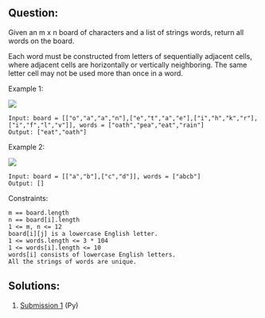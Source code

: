 ## Question:

Given an m x n board of characters and a list of strings words, return all words on the board.

Each word must be constructed from letters of sequentially adjacent cells, where adjacent cells are horizontally or vertically neighboring. The same letter cell may not be used more than once in a word.

Example 1:

![](https://assets.leetcode.com/uploads/2020/11/07/search1.jpg)

    Input: board = [["o","a","a","n"],["e","t","a","e"],["i","h","k","r"],["i","f","l","v"]], words = ["oath","pea","eat","rain"]
    Output: ["eat","oath"]

Example 2:

![](https://assets.leetcode.com/uploads/2020/11/07/search2.jpg)

    Input: board = [["a","b"],["c","d"]], words = ["abcb"]
    Output: []
 

Constraints:

    m == board.length
    n == board[i].length
    1 <= m, n <= 12
    board[i][j] is a lowercase English letter.
    1 <= words.length <= 3 * 104
    1 <= words[i].length <= 10
    words[i] consists of lowercase English letters.
    All the strings of words are unique.

## Solutions:
1. [Submission 1](./solution1.py) (Py)